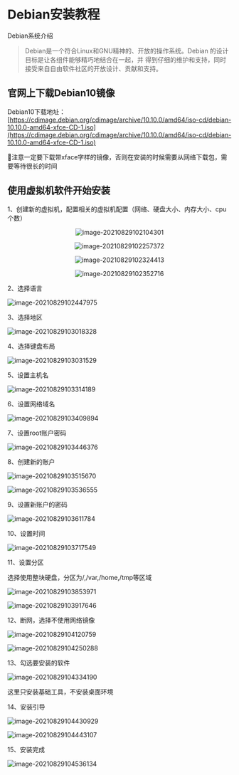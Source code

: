 # Debian安装教程

Debian系统介绍

> Debian是一个符合Linux和GNU精神的、开放的操作系统。Debian 的设计目标是让各组件能够精巧地结合在一起，并 得到仔细的维护和支持，同时接受来自自由软件社区的开放设计、贡献和支持。

## 官网上下载Debian10镜像

Debian10下载地址：[https://cdimage.debian.org/cdimage/archive/10.10.0/amd64/iso-cd/debian-10.10.0-amd64-xfce-CD-1.iso](https://cdimage.debian.org/cdimage/archive/10.10.0/amd64/iso-cd/debian-10.10.0-amd64-xfce-CD-1.iso)

注意一定要下载带xface字样的镜像，否则在安装的时候需要从网络下载包，需要等待很长的时间

## 使用虚拟机软件开始安装

1、创建新的虚拟机，配置相关的虚拟机配置（网络、硬盘大小、内存大小、cpu个数）

<div align = "center">

![image-20210829102104301](media/16353970885192/image-20210829102104301.png)

![image-20210829102257372](media/16353970885192/image-20210829102257372.png)

![image-20210829102324413](media/16353970885192/image-20210829102324413.png)

![image-20210829102352716](media/16353970885192/image-20210829102352716.png)

</div>


2、选择语言

![image-20210829102447975](media/16353970885192/image-20210829102447975.png)

3、选择地区

![image-20210829103018328](media/16353970885192/image-20210829103018328.png)

4、选择键盘布局

![image-20210829103031529](media/16353970885192/image-20210829103031529.png)

5、设置主机名

![image-20210829103314189](media/16353970885192/image-20210829103314189.png)

6、设置网络域名

![image-20210829103409894](media/16353970885192/image-20210829103409894.png)

7、设置root账户密码

![image-20210829103446376](media/16353970885192/image-20210829103446376.png)

8、创建新的账户

![image-20210829103515670](media/16353970885192/image-20210829103515670.png)

![image-20210829103536555](media/16353970885192/image-20210829103536555.png)

9、设置新账户的密码

![image-20210829103611784](media/16353970885192/image-20210829103611784.png)

10、设置时间

![image-20210829103717549](media/16353970885192/image-20210829103717549.png)

11、设置分区

选择使用整块硬盘，分区为/,/var,/home,/tmp等区域

![image-20210829103853971](media/16353970885192/image-20210829103853971.png)

![image-20210829103917646](media/16353970885192/image-20210829103917646.png)

12、断网，选择不使用网络镜像

![image-20210829104120759](media/16353970885192/image-20210829104120759.png)

![image-20210829104250288](media/16353970885192/image-20210829104250288.png)

13、勾选要安装的软件

![image-20210829104334190](media/16353970885192/image-20210829104334190.png)

这里只安装基础工具，不安装桌面环境

14、安装引导

![image-20210829104430929](media/16353970885192/image-20210829104430929.png)

![image-20210829104443107](media/16353970885192/image-20210829104443107.png)

15、安装完成

![image-20210829104536134](media/16353970885192/image-20210829104536134.png)

